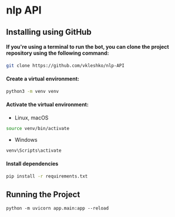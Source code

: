 #  nlp API

## Installing using GitHub
#### If you're using a terminal to run the bot, you can clone the project repository using the following command:

```bash
git clone https://github.com/vkleshko/nlp-API
```

#### Create a virtual environment:

```bash
python3 -m venv venv
```
#### Activate the virtual environment:

- Linux, macOS
```bash
source venv/bin/activate
```

- Windows
```bash
venv\Scripts\activate
```

#### Install dependencies

```bash
pip install -r requirements.txt
```

## Running the Project

```
python -m uvicorn app.main:app --reload 
```

